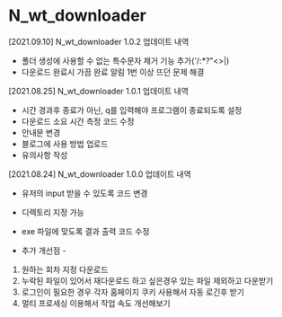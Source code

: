 # N_wt_downloader
[2021.09.10] N_wt_downloader 1.0.2 업데이트 내역
- 폴더 생성에 사용할 수 없는 특수문자 제거 기능 추가('\/:*?"<>|)
- 다운로드 완료시 가끔 완료 알림 1번 이상 뜨던 문제 해결


[2021.08.25] N_wt_downloader 1.0.1 업데이트 내역
- 시간 경과후 종료가 아닌, q를 입력해야 프로그램이 종료되도록 설정
- 다운로드 소요 시간 측정 코드 수정
- 안내문 변경
- 블로그에 사용 방법 업로드
- 유의사항 작성


[2021.08.24] N_wt_downloader 1.0.0 업데이트 내역
- 유저의 input 받을 수 있도록 코드 변경
- 디렉토리 지정 가능
- exe 파일에 맞도록 결과 출력 코드 수정


- 추가 개선점 -
1. 원하는 회차 지정 다운로드
2. 누락된 파일이 있어서 재다운로드 하고 싶은경우 있는 파일 제외하고 다운받기
3. 로그인이 필요한 경우 각자 홈페이지 쿠키 사용해서 자동 로긴후 받기
4. 멀티 프로세싱 이용해서 작업 속도 개선해보기
